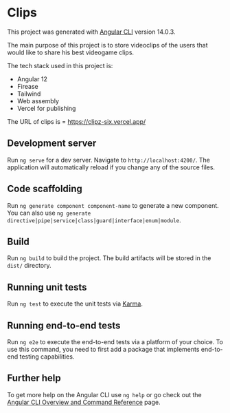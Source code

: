 # Clips

This project was generated with [Angular CLI](https://github.com/angular/angular-cli) version 14.0.3.

The main purpose of this project is to store videoclips of the users that would like to 
share his best videogame clips.

The tech stack used in this project is:

* Angular 12
* Firease
* Tailwind
* Web assembly
* Vercel for publishing

The URL of clips is = https://clipz-six.vercel.app/

## Development server

Run `ng serve` for a dev server. Navigate to `http://localhost:4200/`. The application will automatically reload if you change any of the source files.

## Code scaffolding

Run `ng generate component component-name` to generate a new component. You can also use `ng generate directive|pipe|service|class|guard|interface|enum|module`.

## Build

Run `ng build` to build the project. The build artifacts will be stored in the `dist/` directory.

## Running unit tests

Run `ng test` to execute the unit tests via [Karma](https://karma-runner.github.io).

## Running end-to-end tests

Run `ng e2e` to execute the end-to-end tests via a platform of your choice. To use this command, you need to first add a package that implements end-to-end testing capabilities.

## Further help

To get more help on the Angular CLI use `ng help` or go check out the [Angular CLI Overview and Command Reference](https://angular.io/cli) page.

